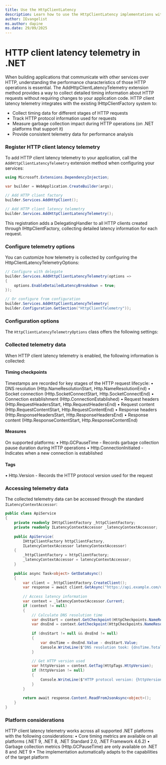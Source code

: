 ```yaml
---
title: Use the HttpClientLatency
description: Learn how to use the HttpClientLatency implementations with dependency injection in your .NET workloads.
author: IEvangelist
ms.author: dapine
ms.date: 29/09/2025
---
```


# HTTP client latency telemetry in .NET

When building applications that communicate with other services over HTTP, understanding the performance characteristics
of those HTTP operations is essential. The AddHttpClientLatencyTelemetry extension method provides a way to collect 
detailed timing information about HTTP requests without requiring changes to your application code.
HTTP client latency telemetry integrates with the existing IHttpClientFactory system to:
* Collect timing data for different stages of HTTP requests
* Track HTTP protocol information used for requests
* Measure garbage collection impact during HTTP operations (on .NET platforms that support it)
* Provide consistent telemetry data for performance analysis

### Register HTTP client latency telemetry
To add HTTP client latency telemetry to your application, call the `AddHttpClientLatencyTelemetry` extension method when configuring your services:
```csharp
using Microsoft.Extensions.DependencyInjection;

var builder = WebApplication.CreateBuilder(args);

// Add HTTP client factory
builder.Services.AddHttpClient();

// Add HTTP client latency telemetry
builder.Services.AddHttpClientLatencyTelemetry();
```
This registration adds a DelegatingHandler to all HTTP clients created through IHttpClientFactory, collecting detailed latency information for each request.

### Configure telemetry options

You can customize how telemetry is collected by configuring the HttpClientLatencyTelemetryOptions:
```csharp
// Configure with delegate
builder.Services.AddHttpClientLatencyTelemetry(options => 
{
    options.EnableDetailedLatencyBreakdown = true;
});

// Or configure from configuration
builder.Services.AddHttpClientLatencyTelemetry(
builder.Configuration.GetSection("HttpClientTelemetry"));
```
### Configuration options
The `HttpClientLatencyTelemetryOptions` class offers the following settings:

### Collected telemetry data
When HTTP client latency telemetry is enabled, the following information is collected:
#### Timing checkpoints

Timestamps are recorded for key stages of the HTTP request lifecycle:
• DNS resolution (Http.NameResolutionStart, Http.NameResolutionEnd)
• Socket connection (Http.SocketConnectStart, Http.SocketConnectEnd)
• Connection establishment (Http.ConnectionEstablished)
• Request headers (Http.RequestHeadersStart, Http.RequestHeadersEnd)
• Request content (Http.RequestContentStart, Http.RequestContentEnd)
• Response headers (Http.ResponseHeadersStart, Http.ResponseHeadersEnd)
• Response content (Http.ResponseContentStart, Http.ResponseContentEnd)
#### Measures
On supported platforms:
• Http.GCPauseTime - Records garbage collection pause duration during HTTP operations
• Http.ConnectionInitiated - Indicates when a new connection is established
#### Tags
• Http.Version - Records the HTTP protocol version used for the request

### Accessing telemetry data

The collected telemetry data can be accessed through the standard `ILatencyContextAccessor`:

```csharp
public class ApiService
{
    private readonly IHttpClientFactory _httpClientFactory;
    private readonly ILatencyContextAccessor _latencyContextAccessor;
    
    public ApiService(
        IHttpClientFactory httpClientFactory,
        ILatencyContextAccessor latencyContextAccessor)
    {
        _httpClientFactory = httpClientFactory;
        _latencyContextAccessor = latencyContextAccessor;
    }
    
    public async Task<object> GetDataAsync()
    {
        var client = _httpClientFactory.CreateClient();
        var response = await client.GetAsync("https://api.example.com/data");
        
        // Access latency information
        var context = _latencyContextAccessor.Current;
        if (context != null)
        {
            // Calculate DNS resolution time
            var dnsStart = context.GetCheckpoint(HttpCheckpoints.NameResolutionStart);
            var dnsEnd = context.GetCheckpoint(HttpCheckpoints.NameResolutionEnd);
            
            if (dnsStart != null && dnsEnd != null)
            {
                var dnsTime = dnsEnd.Value - dnsStart.Value;
                Console.WriteLine($"DNS resolution took: {dnsTime.TotalMilliseconds}ms");
            }
            
            // Get HTTP version used
            var httpVersion = context.GetTag(HttpTags.HttpVersion);
            if (httpVersion != null)
            {
                Console.WriteLine($"HTTP protocol version: {httpVersion}");
            }
        }
        
        return await response.Content.ReadFromJsonAsync<object>();
    }
}
```
### Platform considerations
HTTP client latency telemetry works across all supported .NET platforms with the following considerations:
• Core timing metrics are available on all platforms (.NET 9, .NET 8, .NET Standard 2.0, .NET Framework 4.6.2)
• Garbage collection metrics (Http.GCPauseTime) are only available on .NET 8 and .NET 9
• The implementation automatically adapts to the capabilities of the target platform
